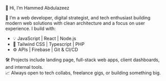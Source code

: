 👋 Hi, I’m Hammed Abdulazeez

🌱 I’m a web developer, digital strategist, and tech enthusiast building modern web solutions with clean architecture and a focus on user experience. I build with:
- 💡 JavaScript | React | Node.js 
- 🎨 Tailwind CSS | Typescript | PHP  
- ⚙️ APIs | Firebase | Git & CI/CD  

🛠 Projects include landing page, full-stack web apps, client dashboards, and internal tools.  
📈 Always open to tech collabs, freelance gigs, or building something big.

